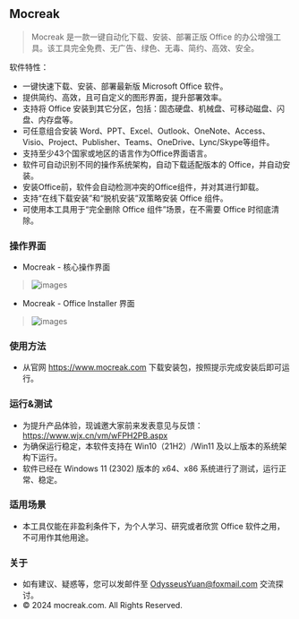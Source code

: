 #

## Mocreak
 > Mocreak 是一款一键自动化下载、安装、部署正版 Office 的办公增强工具。该工具完全免费、无广告、绿色、无毒、简约、高效、安全。

软件特性：
- 一键快速下载、安装、部署最新版 Microsoft Office 软件。
- 提供简约、高效，且可自定义的图形界面，提升部署效率。
- 支持将 Office 安装到其它分区，包括：固态硬盘、机械盘、可移动磁盘、闪盘、内存盘等。
- 可任意组合安装 Word、PPT、Excel、Outlook、OneNote、Access、Visio、Project、Publisher、Teams、OneDrive、Lync/Skype等组件。
- 支持至少43个国家或地区的语言作为Office界面语言。
- 软件可自动识别不同的操作系统架构，自动下载适配版本的 Office，并自动安装。
- 安装Office前，软件会自动检测冲突的Office组件，并对其进行卸载。
- 支持“在线下载安装”和“脱机安装”双策略安装 Office 组件。
- 可使用本工具用于“完全删除 Office 组件”场景，在不需要 Office 时彻底清除。

### 操作界面
- Mocreak - 核心操作界面
> ![images](https://github.com/OdysseusYuan/Mocreak/raw/master/preview/MainWindow.png)
- Mocreak - Office Installer 界面
> ![images](https://github.com/OdysseusYuan/Mocreak/raw/master/preview/OfficeInstaller.png)

### 使用方法
- 从官网 https://www.mocreak.com 下载安装包，按照提示完成安装后即可运行。

### 运行&测试
- 为提升产品体验，现诚邀大家前来发表意见与反馈：https://www.wjx.cn/vm/wFPH2PB.aspx
- 为确保运行稳定，本软件支持在 Win10（21H2）/Win11 及以上版本的系统架构下运行。
- 软件已经在 Windows 11 (2302) 版本的 x64、x86 系统进行了测试，运行正常、稳定。

### 适用场景
- 本工具仅能在非盈利条件下，为个人学习、研究或者欣赏 Office 软件之用，不可用作其他用途。

### 关于
- 如有建议、疑惑等，您可以发邮件至 OdysseusYuan@foxmail.com 交流探讨。
- © 2024 mocreak.com. All Rights Reserved.
